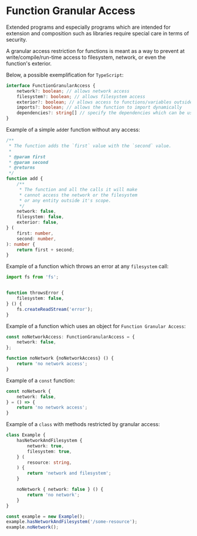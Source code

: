 # Function Granular Access


Extended programs and especially programs which are intended for extension and composition such as libraries require special care in terms of security.

A granular access restriction for functions is meant as a way to prevent at write/compile/run-time access to filesystem, network, or even the function's exterior.

Below, a possible exemplification for `TypeScript`:


``` typescript
interface FunctionGranularAccess {
    network?: boolean; // allows network access
    filesystem?: boolean; // allows filesystem access
    exterior?: boolean; // allows access to functions/variables outside of the function's scope
    imports?: boolean; // allows the function to import dynamically
    dependencies?: string[] // specify the dependencies which can be used by the function
}
```


Example of a simple `add`er function without any access:

``` typescript
/**
 * The function adds the `first` value with the `second` value.
 *
 * @param first
 * @param second
 * @returns
 */
function add {
    /**
     * The function and all the calls it will make
     * cannot access the network or the filesystem
     * or any entity outside it's scope.
     */
    network: false,
    filesystem: false,
    exterior: false,
} (
    first: number,
    second: number,
): number {
    return first + second;
}
```


Example of a function which throws an error at any `filesystem` call:

``` typescript
import fs from 'fs';


function throwsError {
    filesystem: false,
} () {
    fs.createReadStream('error');
}
```


Example of a function which uses an object for `Function Granular Access`:

``` typescript
const noNetworkAccess: FunctionGranularAccess = {
    network: false,
};

function noNetwork {noNetworkAccess} () {
    return 'no network access';
}
```


Example of a `const` function:

``` typescript
const noNetwork {
    network: false,
} = () => {
    return 'no network access';
}
```


Example of a `class` with methods restricted by granular access:

``` typescript
class Example {
    hasNetworkAndFilesystem {
        network: true,
        filesystem: true,
    } (
        resource: string,
    ) {
        return 'network and filesystem';
    }

    noNetwork { network: false } () {
        return 'no network';
    }
}

const example = new Example();
example.hasNetworkAndFilesystem('/some-resource');
example.noNetwork();
```
